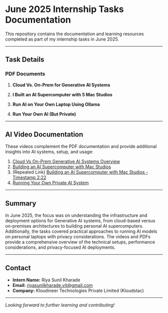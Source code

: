 # June 2025 Internship Tasks Documentation

This repository contains the documentation and learning resources completed as part of my internship tasks in June 2025.

---

## Task Details

### PDF Documents  
1. **Cloud Vs. On-Prem for Generative AI Systems**  


2. **I Built an AI Supercomputer with 5 Mac Studios**  


3. **Run AI on Your Own Laptop Using Ollama**  


4. **Run Your Own AI (But Private)**  


---

## AI Video Documentation  

These videos complement the PDF documentation and provide additional insights into AI systems, setup, and usage:

1. [Cloud Vs On-Prem Generative AI Systems Overview](https://youtu.be/r7cdRV0fDho?si=d-XSme3ffsh73c079)  
2. [Building an AI Supercomputer with Mac Studios](https://www.youtube.com/watch?v=Ju0ndy2kwlw&t=142s)  
3. (Repeated Link) [Building an AI Supercomputer with Mac Studios - Timestamp 2:22](https://www.youtube.com/watch?v=Ju0ndy2kwlw&t=142s)  
4. [Running Your Own Private AI System](https://youtu.be/WxYC9-hBM_g?si=GOQklvsmUcmtJSQC)  

---

## Summary

In June 2025, the focus was on understanding the infrastructure and deployment options for Generative AI systems, from cloud-based versus on-premises architectures to building personal AI supercomputers. Additionally, the tasks covered practical approaches to running AI models on personal laptops with privacy considerations. The videos and PDFs provide a comprehensive overview of the technical setups, performance considerations, and privacy-focused AI deployments.

---

## Contact

- **Intern Name:** Riya Sunil Kharade  
- **Email:** riyasunilkharade.vit@gmail.com  
- **Company:** Kloudineer Technologies Private Limited (Kloudstac)  

---

*Looking forward to further learning and contributing!*
